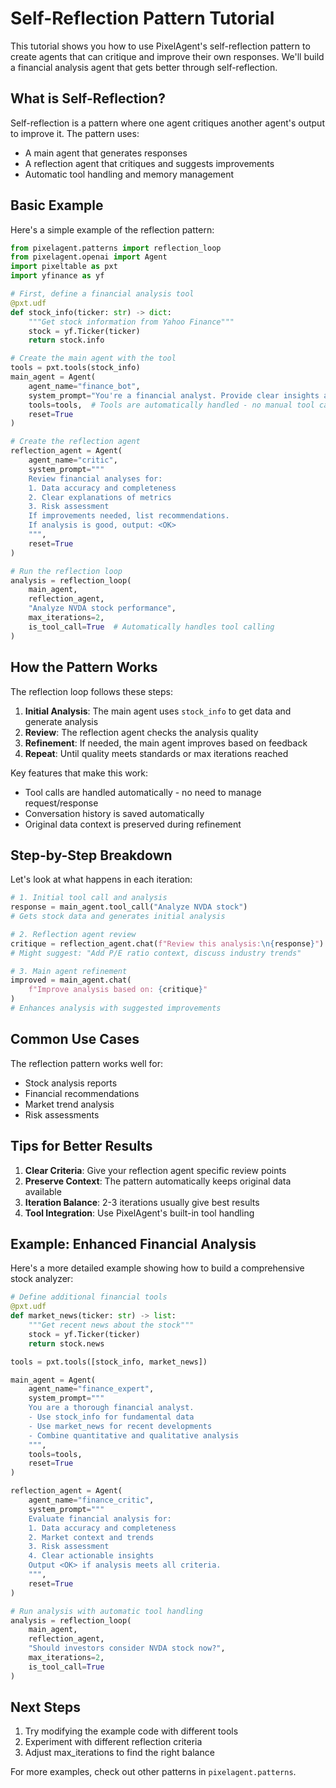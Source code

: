 # Self-Reflection Pattern Tutorial

This tutorial shows you how to use PixelAgent's self-reflection pattern to create agents that can critique and improve their own responses. We'll build a financial analysis agent that gets better through self-reflection.

## What is Self-Reflection?

Self-reflection is a pattern where one agent critiques another agent's output to improve it. The pattern uses:
- A main agent that generates responses
- A reflection agent that critiques and suggests improvements
- Automatic tool handling and memory management

## Basic Example

Here's a simple example of the reflection pattern:

```python
from pixelagent.patterns import reflection_loop
from pixelagent.openai import Agent
import pixeltable as pxt
import yfinance as yf

# First, define a financial analysis tool
@pxt.udf
def stock_info(ticker: str) -> dict:
    """Get stock information from Yahoo Finance"""
    stock = yf.Ticker(ticker)
    return stock.info

# Create the main agent with the tool
tools = pxt.tools(stock_info)
main_agent = Agent(
    agent_name="finance_bot",
    system_prompt="You're a financial analyst. Provide clear insights about stocks.",
    tools=tools,  # Tools are automatically handled - no manual tool calling needed
    reset=True
)

# Create the reflection agent
reflection_agent = Agent(
    agent_name="critic",
    system_prompt="""
    Review financial analyses for:
    1. Data accuracy and completeness
    2. Clear explanations of metrics
    3. Risk assessment
    If improvements needed, list recommendations.
    If analysis is good, output: <OK>
    """,
    reset=True
)

# Run the reflection loop
analysis = reflection_loop(
    main_agent,
    reflection_agent,
    "Analyze NVDA stock performance",
    max_iterations=2,
    is_tool_call=True  # Automatically handles tool calling
)
```

## How the Pattern Works

The reflection loop follows these steps:

1. **Initial Analysis**: The main agent uses `stock_info` to get data and generate analysis
2. **Review**: The reflection agent checks the analysis quality
3. **Refinement**: If needed, the main agent improves based on feedback
4. **Repeat**: Until quality meets standards or max iterations reached

Key features that make this work:
- Tool calls are handled automatically - no need to manage request/response
- Conversation history is saved automatically
- Original data context is preserved during refinement

## Step-by-Step Breakdown

Let's look at what happens in each iteration:

```python
# 1. Initial tool call and analysis
response = main_agent.tool_call("Analyze NVDA stock")
# Gets stock data and generates initial analysis

# 2. Reflection agent review
critique = reflection_agent.chat(f"Review this analysis:\n{response}")
# Might suggest: "Add P/E ratio context, discuss industry trends"

# 3. Main agent refinement
improved = main_agent.chat(
    f"Improve analysis based on: {critique}"
)
# Enhances analysis with suggested improvements
```

## Common Use Cases

The reflection pattern works well for:
- Stock analysis reports
- Financial recommendations
- Market trend analysis
- Risk assessments

## Tips for Better Results

1. **Clear Criteria**: Give your reflection agent specific review points
2. **Preserve Context**: The pattern automatically keeps original data available
3. **Iteration Balance**: 2-3 iterations usually give best results
4. **Tool Integration**: Use PixelAgent's built-in tool handling

## Example: Enhanced Financial Analysis

Here's a more detailed example showing how to build a comprehensive stock analyzer:

```python
# Define additional financial tools
@pxt.udf
def market_news(ticker: str) -> list:
    """Get recent news about the stock"""
    stock = yf.Ticker(ticker)
    return stock.news

tools = pxt.tools([stock_info, market_news])

main_agent = Agent(
    agent_name="finance_expert",
    system_prompt="""
    You are a thorough financial analyst.
    - Use stock_info for fundamental data
    - Use market_news for recent developments
    - Combine quantitative and qualitative analysis
    """,
    tools=tools,
    reset=True
)

reflection_agent = Agent(
    agent_name="finance_critic",
    system_prompt="""
    Evaluate financial analysis for:
    1. Data accuracy and completeness
    2. Market context and trends
    3. Risk assessment
    4. Clear actionable insights
    Output <OK> if analysis meets all criteria.
    """,
    reset=True
)

# Run analysis with automatic tool handling
analysis = reflection_loop(
    main_agent,
    reflection_agent,
    "Should investors consider NVDA stock now?",
    max_iterations=2,
    is_tool_call=True
)
```

## Next Steps

1. Try modifying the example code with different tools
2. Experiment with different reflection criteria
3. Adjust max_iterations to find the right balance

For more examples, check out other patterns in `pixelagent.patterns`.